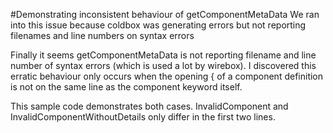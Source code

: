 #Demonstrating inconsistent behaviour of getComponentMetaData
We ran into this issue because coldbox was generating errors but not reporting filenames and line numbers on syntax errors

Finally it seems getComponentMetaData is not reporting filename and line number of syntax errors (which is used a lot by wirebox).
I discovered this erratic behaviour only occurs when the opening { of a component definition is not on the same line as the component keyword itself.

This sample code demonstrates both cases. InvalidComponent and InvalidComponentWithoutDetails only differ in the first two lines.